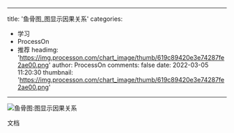 
---
title: '鱼骨图_图显示因果关系'
categories: 
 - 学习
 - ProcessOn
 - 推荐
headimg: 'https://img.processon.com/chart_image/thumb/619c89420e3e74287fe2ae00.png'
author: ProcessOn
comments: false
date: 2022-03-05 11:20:30
thumbnail: 'https://img.processon.com/chart_image/thumb/619c89420e3e74287fe2ae00.png'
---

<div>   
<img class="thumb" alt="鱼骨图:图显示因果关系" src="https://img.processon.com/chart_image/thumb/619c89420e3e74287fe2ae00.png" referrerpolicy="no-referrer">
<p>文档</p>  
</div>
            